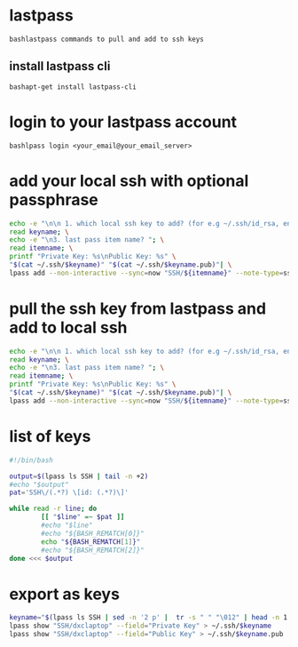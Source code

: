 # lastpass
```bashlastpass commands to pull and add to ssh keys```

## install lastpass cli
```bashapt-get install lastpass-cli```

# login to your lastpass account
```bashlpass login <your_email@your_email_server>```

# add your local ssh with optional passphrase
```bash
echo -e "\n\n 1. which local ssh key to add? (for e.g ~/.ssh/id_rsa, enter id_rsa)"; \
read keyname; \
echo -e "\n3. last pass item name? "; \
read itemname; \
printf "Private Key: %s\nPublic Key: %s" \
"$(cat ~/.ssh/$keyname)" "$(cat ~/.ssh/$keyname.pub)"| \
lpass add --non-interactive --sync=now "SSH/${itemname}" --note-type=ssh-key
```

# pull the ssh key from lastpass and add to local ssh
```bash
echo -e "\n\n 1. which local ssh key to add? (for e.g ~/.ssh/id_rsa, enter id_rsa)"; \
read keyname; \
echo -e "\n3. last pass item name? "; \
read itemname; \
printf "Private Key: %s\nPublic Key: %s" \
"$(cat ~/.ssh/$keyname)" "$(cat ~/.ssh/$keyname.pub)"| \
lpass add --non-interactive --sync=now "SSH/${itemname}" --note-type=ssh-key
```

# list of keys
```bash
#!/bin/bash

output=$(lpass ls SSH | tail -n +2)
#echo "$output"
pat='SSH\/(.*?) \[id: (.*?)\]'

while read -r line; do
        [[ "$line" =~ $pat ]]
        #echo "$line"
        #echo "${BASH_REMATCH[0]}"
        echo "${BASH_REMATCH[1]}"
        #echo "${BASH_REMATCH[2]}"
done <<< $output
```

# export as keys
```bash
keyname="$(lpass ls SSH | sed -n '2 p' |  tr -s " " "\012" | head -n 1 | cut -d'/' -f2)"
lpass show "SSH/dxclaptop" --field="Private Key" > ~/.ssh/$keyname
lpass show "SSH/dxclaptop" --field="Public Key" > ~/.ssh/$keyname.pub
```
